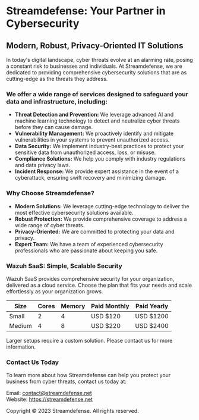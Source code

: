 
# Streamdefense: Your Partner in Cybersecurity
## Modern, Robust, Privacy-Oriented IT Solutions
In today's digital landscape, cyber threats evolve at an alarming rate, posing a constant risk to businesses and individuals. At Streamdefense, we are dedicated to providing comprehensive cybersecurity solutions that are as cutting-edge as the threats they address.

### We offer a wide range of services designed to safeguard your data and infrastructure, including:

- **Threat Detection and Prevention:** We leverage advanced AI and machine learning technology to detect and neutralize cyber threats before they can cause damage.
- **Vulnerability Management:** We proactively identify and mitigate vulnerabilities in your systems to prevent unauthorized access.
- **Data Security:** We implement industry-best practices to protect your sensitive data from unauthorized access, loss, or misuse.
- **Compliance Solutions:** We help you comply with industry regulations and data privacy laws.
- **Incident Response:** We provide expert assistance in the event of a cyberattack, ensuring swift recovery and minimizing damage.


### Why Choose Streamdefense?

- **Modern Solutions:** We leverage cutting-edge technology to deliver the most effective cybersecurity solutions available.
- **Robust Protection:** We provide comprehensive coverage to address a wide range of cyber threats.
- **Privacy-Oriented:** We are committed to protecting your data and privacy.
- **Expert Team:** We have a team of experienced cybersecurity professionals who are passionate about keeping you safe.

### Wazuh SaaS: Simple, Scalable Security

Wazuh SaaS provides comprehensive security for your organization, delivered as a cloud service. Choose the plan that fits your needs and scale effortlessly as your organization grows.

| Size   | Cores | Memory | Paid Monthly  | Paid Yearly  |
|--------|-------|--------|---------------|--------------|
| Small  | 2     | 4      | USD $120      | USD $1200    |
| Medium | 4     | 8      | USD $220      | USD $2400    |

Larger setups require a custom solution. Please contact us for more information.

### Contact Us Today

To learn more about how Streamdefense can help you protect your business from cyber threats, contact us today at:

Email: contact@streamdefense.net  
Website: https://streamdefense.net

Copyright © 2023 Streamdefense. All rights reserved.
